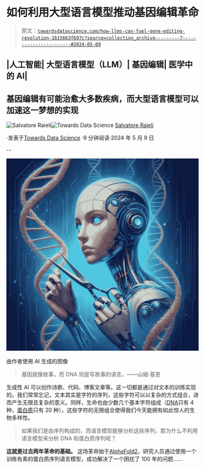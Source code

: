 # 如何利用大型语言模型推动基因编辑革命

> 原文：[`towardsdatascience.com/how-llms-can-fuel-gene-editing-revolution-1b15663f697c?source=collection_archive---------7-----------------------#2024-05-09`](https://towardsdatascience.com/how-llms-can-fuel-gene-editing-revolution-1b15663f697c?source=collection_archive---------7-----------------------#2024-05-09)

## |人工智能| 大型语言模型（LLM）| 基因编辑| 医学中的 AI|

## 基因编辑有可能治愈大多数疾病，而大型语言模型可以加速这一梦想的实现

[](https://salvatore-raieli.medium.com/?source=post_page---byline--1b15663f697c--------------------------------)![Salvatore Raieli](https://salvatore-raieli.medium.com/?source=post_page---byline--1b15663f697c--------------------------------)[](https://towardsdatascience.com/?source=post_page---byline--1b15663f697c--------------------------------)![Towards Data Science](https://towardsdatascience.com/?source=post_page---byline--1b15663f697c--------------------------------) [Salvatore Raieli](https://salvatore-raieli.medium.com/?source=post_page---byline--1b15663f697c--------------------------------)

·发表于[Towards Data Science](https://towardsdatascience.com/?source=post_page---byline--1b15663f697c--------------------------------) ·9 分钟阅读·2024 年 5 月 9 日

--

![](img/6a5243f16d7c354b30f81bdae556dbd8.png)

由作者使用 AI 生成的图像

> 基因就像故事，而 DNA 则是写故事的语言。——山姆·基恩

生成性 AI 可以创作诗歌、代码、博客文章等。这一切都是通过对文本的训练实现的。我们常常忘记，文本其实是字符的序列，这些字符可以以复杂的方式组合，进而产生无限且复杂的意义。同样，生命也由少数几个基本字符组成（[DNA](https://en.wikipedia.org/wiki/DNA)只有 4 种，[蛋白质](https://en.wikipedia.org/wiki/Protein)只有 20 种），这些字符的无限组合使得我们今天能拥有如此惊人的生物多样性。

> 如果我们是由序列构成的，而语言模型能够分析这些序列，那为什么不利用语言模型来分析 DNA 和蛋白质序列呢？

**这就是过去两年革命的基础。** 这场革命始于[AlphaFold2](https://www.nature.com/articles/s41586-021-03819-2)，研究人员通过使用一个训练有素的蛋白质序列语言模型，成功解决了一个困扰了 100 年的问题……
